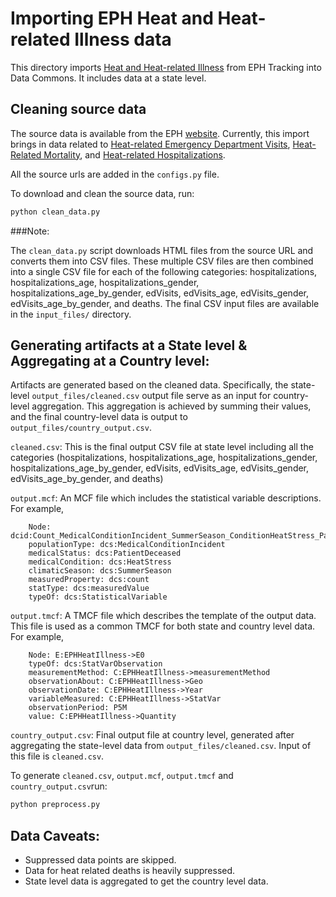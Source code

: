 # Importing EPH Heat and Heat-related Illness data

This directory imports [Heat and Heat-related Illness](https://ephtracking.cdc.gov/qrlist/35) from EPH Tracking into Data Commons. It includes data at a state level.

## Cleaning source data
The source data is available from the EPH [website](https://ephtracking.cdc.gov/qrlist/35). Currently, this import brings in data related to [Heat-related Emergency Department Visits](https://ephtracking.cdc.gov/qrd/438), [Heat-Related Mortality](https://ephtracking.cdc.gov/qrd/370), and [Heat-related Hospitalizations](https://ephtracking.cdc.gov/qrd/431).

All the source urls are added in the `configs.py` file.

To download and clean the source data, run:

```bash
python clean_data.py
```

###Note:

The `clean_data.py` script downloads HTML files from the source URL and converts them into CSV files. These multiple CSV files are then combined into a single CSV file for each of the following categories: hospitalizations, hospitalizations_age, hospitalizations_gender, hospitalizations_age_by_gender, edVisits, edVisits_age, edVisits_gender, edVisits_age_by_gender, and deaths.
The final CSV input files are available in the `input_files/` directory.

## Generating artifacts at a State level & Aggregating at a Country level:
Artifacts are generated based on the cleaned data.
Specifically, the state-level `output_files/cleaned.csv` output file serve as an input for country-level aggregation. This aggregation is achieved by summing their values, and the final country-level data is output to `output_files/country_output.csv`.


`cleaned.csv`: This is the final output CSV file at state level including all the categories (hospitalizations, hospitalizations_age, hospitalizations_gender, hospitalizations_age_by_gender, edVisits, edVisits_age, edVisits_gender, edVisits_age_by_gender, and deaths)

`output.mcf`: An MCF file which includes the statistical variable descriptions. For example,
```
    Node: dcid:Count_MedicalConditionIncident_SummerSeason_ConditionHeatStress_PatientDeceased
    populationType: dcs:MedicalConditionIncident
    medicalStatus: dcs:PatientDeceased
    medicalCondition: dcs:HeatStress
    climaticSeason: dcs:SummerSeason
    measuredProperty: dcs:count
    statType: dcs:measuredValue
    typeOf: dcs:StatisticalVariable
```

`output.tmcf`: A TMCF file which describes the template of the output data. This file is used as a common TMCF for both state and country level data. For example,
```
    Node: E:EPHHeatIllness->E0
    typeOf: dcs:StatVarObservation
    measurementMethod: C:EPHHeatIllness->measurementMethod
    observationAbout: C:EPHHeatIllness->Geo
    observationDate: C:EPHHeatIllness->Year
    variableMeasured: C:EPHHeatIllness->StatVar
    observationPeriod: P5M
    value: C:EPHHeatIllness->Quantity
```

`country_output.csv`: Final output file at country level, generated after aggregating the state-level data from `output_files/cleaned.csv`. Input of this file is `cleaned.csv`.


To generate `cleaned.csv`, `output.mcf`, `output.tmcf` and `country_output.csv`run:

```bash
python preprocess.py
```

## Data Caveats:
- Suppressed data points are skipped.
- Data for heat related deaths is heavily suppressed.
- State level data is aggregated to get the country level data.
